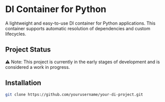 # DI Container for Python

A lightweight and easy-to-use DI container for Python applications. This container supports automatic resolution of dependencies and custom lifecycles.


## Project Status

⚠️ Note: This project is currently in the early stages of development and is considered a work in progress.

## Installation

```bash
git clone https://github.com/yourusername/your-di-project.git
```